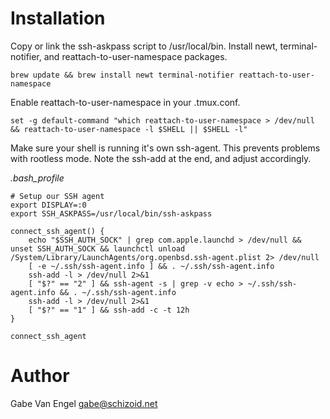 Installation
============

Copy or link the ssh-askpass script to /usr/local/bin. Install newt, terminal-notifier, and reattach-to-user-namespace packages.

    brew update && brew install newt terminal-notifier reattach-to-user-namespace

Enable reattach-to-user-namespace in your .tmux.conf.

    set -g default-command "which reattach-to-user-namespace > /dev/null && reattach-to-user-namespace -l $SHELL || $SHELL -l"
    
Make sure your shell is running it's own ssh-agent. This prevents problems with rootless mode. Note the ssh-add at the end, and adjust accordingly.

_.bash_profile_

    # Setup our SSH agent
    export DISPLAY=:0
    export SSH_ASKPASS=/usr/local/bin/ssh-askpass

    connect_ssh_agent() {
        echo "$SSH_AUTH_SOCK" | grep com.apple.launchd > /dev/null && unset SSH_AUTH_SOCK && launchctl unload /System/Library/LaunchAgents/org.openbsd.ssh-agent.plist 2> /dev/null
        [ -e ~/.ssh/ssh-agent.info ] && . ~/.ssh/ssh-agent.info
        ssh-add -l > /dev/null 2>&1
        [ "$?" == "2" ] && ssh-agent -s | grep -v echo > ~/.ssh/ssh-agent.info && . ~/.ssh/ssh-agent.info
        ssh-add -l > /dev/null 2>&1
        [ "$?" == "1" ] && ssh-add -c -t 12h
    }

    connect_ssh_agent

Author
======

Gabe Van Engel <gabe@schizoid.net>
